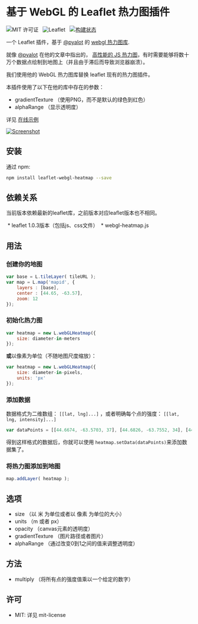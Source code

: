 基于 WebGL 的 Leaflet 热力图插件
============================

![MIT 许可证](http://img.shields.io/badge/license-MIT-lightgrey.svg)
&nbsp;
![Leaflet](http://img.shields.io/badge/leaflet-1.0.1-green.svg?style=flat)
&nbsp;
[![构建状态](https://travis-ci.org/ursudio/leaflet-webgl-heatmap.svg?branch=master)](https://travis-ci.org/ursudio/leaflet-webgl-heatmap)

一个 Leaflet 插件，基于 [@pyalot](https://github.com/pyalot) 的 [webgl 热力图库](https://github.com/pyalot/webgl-heatmap).

就像 [@pyalot](https://github.com/pyalot) 在他的文章中指出的， [高性能的 JS 热力图](http://codeflow.org/entries/2013/feb/04/high-performance-js-heatmaps/)，有时需要能够将数十万个数据点绘制到地图上（并且由于滞后而导致浏览器崩溃）。

我们使用他的 WebGL 热力图库替换 leaflet 现有的热力图插件。

本插件使用了以下在他的库中存在的参数：

* gradientTexture （使用PNG，而不是默认的绿色到红色）
* alphaRange （显示透明度）

详见 [在线示例](http://ursudio.github.io/leaflet-webgl-heatmap/)

[![Screenshot](http://i.imgur.com/VGXbWpx.png)](http://ursudio.github.io/leaflet-webgl-heatmap/)

## 安装

通过 npm:
```bash
npm install leaflet-webgl-heatmap --save 
```
## 依赖关系

当前版本依赖最新的leaflet库，之前版本对应leaflet版本也不相同。

  * leaflet 1.0.3版本（包括js、css文件）
  * webgl-heatmap.js
  
## 用法

### 创建你的地图

```javascript
var base = L.tileLayer( tileURL );
var map = L.map('mapid', {
	layers : [base],
	center : [44.65, -63.57],
	zoom: 12 
});
```

### 初始化热力图

```javascript
var heatmap = new L.webGLHeatmap({
    size: diameter-in-meters
});
```

**或**以像素为单位（不随地图尺度缩放）：

```javascript
var heatmap = new L.webGLHeatmap({
    size: diameter-in-pixels,
    units: 'px'
});
```

### 添加数据

数据格式为二维数组： `[[lat, lng]...]` ，或者明确每个点的强度： `[[lat, lng, intensity]...]`

```javascript
var dataPoints = [[44.6674, -63.5703, 37], [44.6826, -63.7552, 34], [44.6325, -63.5852, 41], [44.6467, -63.4696, 67], [44.6804, -63.487, 64], [44.6622, -63.5364, 40], [44.603, - 63.743, 52]];
```

得到这样格式的数据后，你就可以使用 `heatmap.setData(dataPoints)`来添加数据集了。

### 将热力图添加到地图

```javascript
map.addLayer( heatmap );
```

## 选项

* size （以 米 为单位或者以 像素 为单位的大小）
* units （m 或者 px）
* opacity （canvas元素的透明度）
* gradientTexture （图片路径或者图片）
* alphaRange （通过改变0到1之间的值来调整透明度）

## 方法

* multiply （将所有点的强度值乘以一个给定的数字）

## 许可

* MIT: 详见 mit-license

